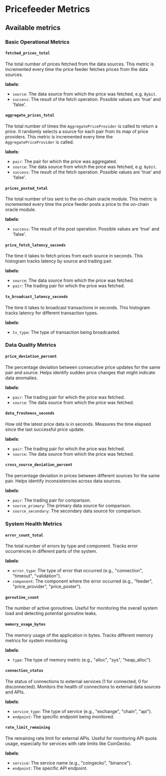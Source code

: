 # Pricefeeder Metrics

## Available metrics

### Basic Operational Metrics

#### `fetched_prices_total`

The total number of prices fetched from the data sources. This metric is incremented every time the price feeder fetches prices from the data sources.

**labels**:

- `source`: The data source from which the price was fetched, e.g. `Bybit`.
- `success`: The result of the fetch operation. Possible values are 'true' and 'false'.

#### `aggregate_prices_total`

The total number of times the `AggregatePriceProvider` is called to return a price. It randomly selects a source for each pair from its map of price providers. This metric is incremented every time the `AggregatePriceProvider` is called.

**labels**:

- `pair`: The pair for which the price was aggregated.
- `source`: The data source from which the price was fetched, e.g. `Bybit`.
- `success`: The result of the fetch operation. Possible values are 'true' and 'false'.

#### `prices_posted_total`

The total number of txs sent to the on-chain oracle module. This metric is incremented every time the price feeder posts a price to the on-chain oracle module.

**labels**:

- `success`: The result of the post operation. Possible values are 'true' and 'false'.

#### `price_fetch_latency_seconds`

The time it takes to fetch prices from each source in seconds. This histogram tracks latency by source and trading pair.

**labels**:

- `source`: The data source from which the price was fetched.
- `pair`: The trading pair for which the price was fetched.

#### `tx_broadcast_latency_seconds`

The time it takes to broadcast transactions in seconds. This histogram tracks latency for different transaction types.

**labels**:

- `tx_type`: The type of transaction being broadcasted.

### Data Quality Metrics

#### `price_deviation_percent`

The percentage deviation between consecutive price updates for the same pair and source. Helps identify sudden price changes that might indicate data anomalies.

**labels**:

- `pair`: The trading pair for which the price was fetched.
- `source`: The data source from which the price was fetched.

#### `data_freshness_seconds`

How old the latest price data is in seconds. Measures the time elapsed since the last successful price update.

**labels**:

- `pair`: The trading pair for which the price was fetched.
- `source`: The data source from which the price was fetched.

#### `cross_source_deviation_percent`

The percentage deviation in prices between different sources for the same pair. Helps identify inconsistencies across data sources.

**labels**:

- `pair`: The trading pair for comparison.
- `source_primary`: The primary data source for comparison.
- `source_secondary`: The secondary data source for comparison.

### System Health Metrics

#### `error_count_total`

The total number of errors by type and component. Tracks error occurrences in different parts of the system.

**labels**:

- `error_type`: The type of error that occurred (e.g., "connection", "timeout", "validation").
- `component`: The component where the error occurred (e.g., "feeder", "price_provider", "price_poster").

#### `goroutine_count`

The number of active goroutines. Useful for monitoring the overall system load and detecting potential goroutine leaks.

#### `memory_usage_bytes`

The memory usage of the application in bytes. Tracks different memory metrics for system monitoring.

**labels**:

- `type`: The type of memory metric (e.g., "alloc", "sys", "heap_alloc").

#### `connection_status`

The status of connections to external services (1 for connected, 0 for disconnected). Monitors the health of connections to external data sources and APIs.

**labels**:

- `service_type`: The type of service (e.g., "exchange", "chain", "api").
- `endpoint`: The specific endpoint being monitored.

#### `rate_limit_remaining`

The remaining rate limit for external APIs. Useful for monitoring API quota usage, especially for services with rate limits like CoinGecko.

**labels**:

- `service`: The service name (e.g., "coingecko", "binance").
- `endpoint`: The specific API endpoint.
